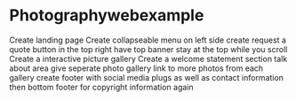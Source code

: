 # Photographywebexample
Create landing page
    Create collapseable menu on left side
    create request a quote button in the top right
    have top banner stay at the top while you scroll 
    Create a interactive picture gallery 
    Create a welcome statement section
    talk about area 
    give seperate photo gallery
    link to more photos from each gallery
    create footer with social media plugs as well as contact information
    then bottom footer for copyright information again